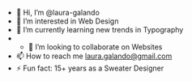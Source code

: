 - 👋 Hi, I’m @laura-galando
- 👀 I’m interested in Web Design
- 🌱 I’m currently learning new trends in Typography
- - 💞️ I’m looking to collaborate on Websites
- 📫 How to reach me laura.galando@gmail.com
- ⚡ Fun fact: 15+ years as a Sweater Designer

<!---
laura-galando/laura-galando is a ✨ special ✨ repository because its `README.md` (this file) appears on your GitHub profile.
You can click the Preview link to take a look at your changes.
--->
